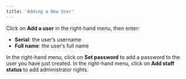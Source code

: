 ```yaml
---
title: 'Adding a New User'
---
```


Click on **Add a user** in the right-hand menu, then enter:

- **Serial**: the user’s username
- **Full name**: the user’s full name

In the right-hand menu, click on **Set password** to add a password to the user you have just created. In the right-hand menu, click on **Add staff status** to add administrator rights.

